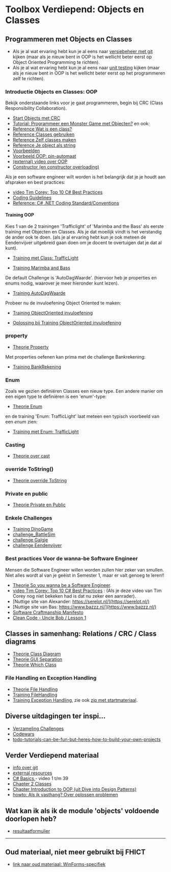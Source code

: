 # Toolbox Verdiepend: Objects en Classes

## Programmeren met Objects en Classes

+ Als je al wat ervaring hebt kun je al eens naar [versiebeheer met git](../workshops/git/) kijken (maar als je nieuw bent in OOP is het wellicht beter eerst op Object Oriented Programming te richten).
+ Als je al wat ervaring hebt kun je al eens naar [unit testing](unittesting) kijken (maar als je nieuw bent in OOP is het wellicht beter eerst op het programmeren zelf te richten).

### Introductie Objects en Classes: OOP

Bekijk onderstaande links voor je gaat programmeren,
begin bij CRC (Class Responsibility Collaboration).

+ [Start Objects met CRC](crc/crc)
+ [Tutorial: Programmeer een Monster Game met Objecten?](tutorial_Class)
en ook:
+ [Reference Wat is een class?](theorie_FUN12_DictaatClasses_v_wat-is-een-class)
+ [Reference Classes gebruiken](theorie_FUN12_DictaatClasses_w_classes-gebruiken)
+ [Reference Zelf classes maken](theorie_FUN12_DictaatClasses_x_zelf-classes-maken)
+ [Reference Je object als string](theorie_FUN12_DictaatClasses_y_je-class-als-string)
+ [Voorbeelden](theorie_FUN12_DictaatClasses_z_voorbeelden)
+ [Voorbeeld OOP: pin-automaat](example_PinAutomaat)
+ [(external) video over OOP](https://www.youtube.com/watch?v=SiBw7os-_zI&feature=youtu.be)
+ [Constructor (en constructor overloading)](theorie_Constructors)

Als je een software engineer wilt worden is het belangrijk dat je je houdt aan afspraken en best practices:
+ [video Tim Corey: Top 10 C# Best Practices](https://www.youtube.com/watch?v=-9b8NRqjUFM)
+ [Coding Guidelines](../process/infoCodingGuidelines)
+ [Reference: C# .NET Coding Standard/Conventions](https://github.com/ktaranov/naming-convention/blob/master/C%23%20Coding%20Standards%20and%20Naming%20Conventions.md)  



#### Training OOP

Kies 1 van de 2 trainingen 'Trafficlight' of 'Marimba and the Bass'
als eerste training met Objecten en Classes. Als je dat moeilijk vindt is het verstandig de ander ook te doen. (als je al ervaring hebt kun je ook meteen de Eendenvijver uitgebreid gaan doen om  je docent te overtuigen dat je dat al kunt).

+ [Training met Class: TrafficLight](training_Class_TrafficLight)

+ [Training Marimba and Bass](training_Marimba_and_Bass)

De default Challenge is 'AutoDagWaarde'.
(hiervoor heb je properties en enums nodig, waarover je meer hieronder kunt lezen).


+ [Training AutoDagWaarde](challenges/training_AutoDagWaarde)

Probeer nu de invuloefening Object Oriented te maken:

+ [Training ObjectOriented invuloefening](exercise_ObjectOrientedOefening)

+ [Oplossing bij Training ObjectOriented invuloefening](solution_ObjectOriented)


### property

+ [Theorie Property](theorie_Property)

Met properties oefenen kan prima met de challenge Bankrekening:

+ [Training BankRekening](challenges/challenge_Bankrekening)

### Enum

Zoals we gezien definiëren Classes een nieuw type.
Een andere manier om een eigen type te definiëren is een 'enum'-type:

+ [Theorie Enum](theorie_Enum)

en de training 'Enum: TrafficLight' laat meteen een typisch voorbeeld van een *enum* zien:

+ [Training met Enum: TrafficLight](training_Enum_TrafficLight)



### Casting

+ [Theorie over cast](theorie_Cast)


### override ToString()

+ [Theorie override ToString](theorie_OverrideToString)

### Private en public

+ [Theorie Private en Public](theorie_PrivatePublic)


### Enkele Challenges

+ [Training DinoGame](challenges/challengeDinoGame)
+ [challenge_BattleSim](challenges/challenge_BattleSim)
+ [challenge Galgje](challenges/challenge_Galgje)
+ [challenge Eendenvijver](challenges/challenge_Eendenvijver)



### Best practices Voor de wanna-be Software Engineer

Mensen die Software Engineer willen worden zullen hier zeker van smullen. Niet alles wordt al van je geëist in Semester 1, maar er valt genoeg te leren!! 

+ [Theorie So you wanna be a Software Engineer](theorie_AdvancedSoftwareEngineering).
+ [video Tim Corey: Top 10 C# Best Practices](https://www.youtube.com/watch?v=-9b8NRqjUFM) : (Als je deze video van Tim Corey nog niet bekeken had is dat nu zeker een aanrader). 
+ [Nuttige site van Alexander: https://serelot.nl/](https://serelot.nl/)
+ [Nuttige site van Bas: https://www.bazzz.nl/](https://www.bazzz.nl/)
+ [Software Craftmanship Manifesto](http://manifesto.softwarecraftsmanship.org/)
+ [Clean Code - Uncle Bob / Lesson 1](https://www.youtube.com/watch?v=7EmboKQH8lM)




## Classes in samenhang: Relations / CRC / Class diagrams

+ [Theorie Class Diagram](theorie_ClassDiagram)
+ [Theorie GUI Separation](theorie_GuiSeparation)
+ [Theorie Which Class](theorie_WhichClass)



### File Handling en Exception Handling

+ [Theorie File Handling](theorie_FileHandling)
+ [Training FileHandling](challenges/challengeFileHandling)
+ [Training Exception Handling](challenges/challengeExceptionHandling), zie ook
[zip met startmateriaal](challenges/challengeException-Naamgenerator.zip).


## Diverse uitdagingen ter inspi...

+ [Verzameling Challenges](challenges)
+ [Codewars](https://www.codewars.com/?language=csharp)
+ [todo-tutorials-can-be-fun-but-heres-how-to-build-your-own-projects](https://www.freecodecamp.org/news/todo-tutorials-can-be-fun-but-heres-how-to-build-your-own-projects-from-scratch-de6838fa9f23/)


## Verder Verdiepend materiaal

+ [info over git](https://stasemsoft.github.io/softwarematerial/docs/legacy/infoENGit.pdf)
+ [external resources](https://stasemsoft.github.io/softwarematerial/docs/process/infoExternalResources)
+ [C# Basics ](https://www.youtube.com/playlist?list=PLYMOUCVo86jGzNXPgyKB-B1IvE1LoXKi6) - video 1 t/m 39  
+ [Chapter 2 Classes](https://git.fhict.nl/I872272/ProgrammingChallenges/blob/master/Documentation/OOP.pdf)  
+ [Chapter Introduction to OOP (uit Dive into Design Patterns)](https://git.fhict.nl/I872272/ProgrammingChallenges/blob/master/Documentation/Dive%20into%20design%20patterns%20-%20chapter%20Introduction%20to%20OOP.pdf)  
+ [howto: Als ik vasthang? Over oplossen problemen](https://stasemsoft.github.io/softwarematerial/docs/process/knowProgrammerSearchScheme)


## Wat kan ik als ik de module 'objects' voldoende doorlopen heb?

+ [resultaatformulier](resultaatformulier)

---

## Oud materiaal, niet meer gebruikt bij FHICT

+ [link naar oud materiaal: WinForms-specifiek](winforms/winforms-specific)
